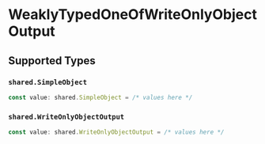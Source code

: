 # WeaklyTypedOneOfWriteOnlyObjectOutput


## Supported Types

### `shared.SimpleObject`

```typescript
const value: shared.SimpleObject = /* values here */
```

### `shared.WriteOnlyObjectOutput`

```typescript
const value: shared.WriteOnlyObjectOutput = /* values here */
```

